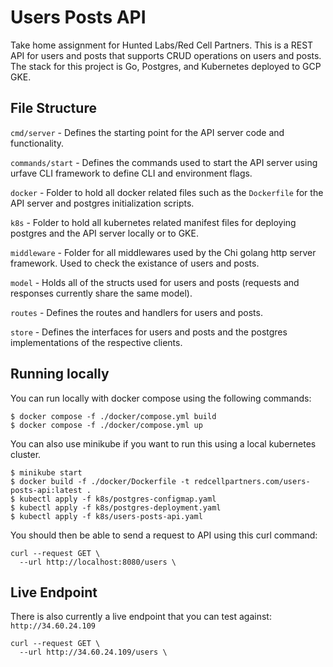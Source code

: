 # Users Posts API

Take home assignment for Hunted Labs/Red Cell Partners. This is a REST API for
users and posts that supports CRUD operations on users and posts. The stack for
this project is Go, Postgres, and Kubernetes deployed to GCP GKE.

## File Structure

`cmd/server` - Defines the starting point for the API server code and functionality. 

`commands/start` - Defines the commands used to start the API server using urfave CLI framework
to define CLI and environment flags. 

`docker` - Folder to hold all docker related files such as the `Dockerfile` for the API server
and postgres initialization scripts.

`k8s` - Folder to hold all kubernetes related manifest files for deploying postgres and the API
server locally or to GKE.

`middleware` - Folder for all middlewares used by the Chi golang http server framework. Used to 
check the existance of users and posts.

`model` - Holds all of the structs used for users and posts (requests and responses currently share the same model).

`routes` - Defines the routes and handlers for users and posts.

`store` - Defines the interfaces for users and posts and the postgres implementations of the respective clients.

## Running locally

You can run locally with docker compose using the following commands:

```
$ docker compose -f ./docker/compose.yml build
$ docker compose -f ./docker/compose.yml up
```

You can also use minikube if you want to run this using a local kubernetes cluster.

```
$ minikube start
$ docker build -f ./docker/Dockerfile -t redcellpartners.com/users-posts-api:latest .
$ kubectl apply -f k8s/postgres-configmap.yaml
$ kubectl apply -f k8s/postgres-deployment.yaml
$ kubectl apply -f k8s/users-posts-api.yaml
```

You should then be able to send a request to API using this curl command:

```
curl --request GET \
  --url http://localhost:8080/users \
```

## Live Endpoint

There is also currently a live endpoint that you can test against: `http://34.60.24.109`

```
curl --request GET \
  --url http://34.60.24.109/users \
```
